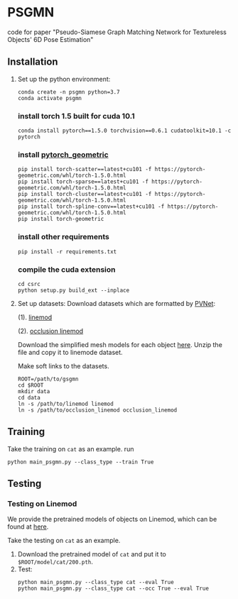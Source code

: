 # PSGMN
code for paper "Pseudo-Siamese Graph Matching Network for Textureless Objects' 6D Pose Estimation"

## Installation

1. Set up the python environment:
    ```
    conda create -n psgmn python=3.7
    conda activate psgmn
    ```
    ### install torch 1.5 built for cuda 10.1
    ```
    conda install pytorch==1.5.0 torchvision==0.6.1 cudatoolkit=10.1 -c pytorch
    ```
    ### install [pytorch_geometric](https://pytorch-geometric.readthedocs.io/en/latest/notes/installation.html)
    ```
    pip install torch-scatter==latest+cu101 -f https://pytorch-geometric.com/whl/torch-1.5.0.html
    pip install torch-sparse==latest+cu101 -f https://pytorch-geometric.com/whl/torch-1.5.0.html
    pip install torch-cluster==latest+cu101 -f https://pytorch-geometric.com/whl/torch-1.5.0.html
    pip install torch-spline-conv==latest+cu101 -f https://pytorch-geometric.com/whl/torch-1.5.0.html
    pip install torch-geometric
    ```
    ### install other requirements
    ```
    pip install -r requirements.txt
    ```
    ### compile the cuda extension
    ```
    cd csrc
    python setup.py build_ext --inplace 
    ```
2. Set up datasets:
    Download datasets which are formatted by [PVNet](https://github.com/zju3dv/clean-pvnet):

    (1). [linemod](https://zjueducn-my.sharepoint.com/:u:/g/personal/pengsida_zju_edu_cn/EXK2K0B-QrNPi8MYLDFHdB8BQm9cWTxRGV9dQgauczkVYQ?e=beftUz)

    (2). [occlusion linemod](https://zjueducn-my.sharepoint.com/:u:/g/personal/pengsida_zju_edu_cn/ESXrP0zskd5IvvuvG3TXD-4BMgbDrHZ_bevurBrAcKE5Dg?e=r0EgoA)

    Download the simplified mesh models for each object [here](https://ussteducn-my.sharepoint.com/:u:/g/personal/wuchenrui_usst_edu_cn/EaTRLzrbFgxMnJpKLYh2w7ABWtK4-xfrLAmJ9my66uzTKw?e=5sMqkw). Unzip the file and copy it to linemode dataset.

    Make soft links to the datasets.
    ```
    ROOT=/path/to/gsgmn
    cd $ROOT
    mkdir data
    cd data
    ln -s /path/to/linemod linemod
    ln -s /path/to/occlusion_linemod occlusion_linemod
    ```
## Training
Take the training on `cat` as an example.
   run
   ```
   python main_psgmn.py --class_type --train True
   ```
## Testing

### Testing on Linemod

We provide the pretrained models of objects on Linemod, which can be found at [here](https://ussteducn-my.sharepoint.com/:f:/g/personal/wuchenrui_usst_edu_cn/EuhOxm1AAOhAh108zNxiZ7UBab41UGRtjX6Z1jw0xQcGEg?e=US6rWq).

Take the testing on `cat` as an example.


1. Download the pretrained model of `cat` and put it to `$ROOT/model/cat/200.pth`.
2. Test:
    ```
    python main_psgmn.py --class_type cat --eval True
    python main_psgmn.py --class_type cat --occ True --eval True
    ```
